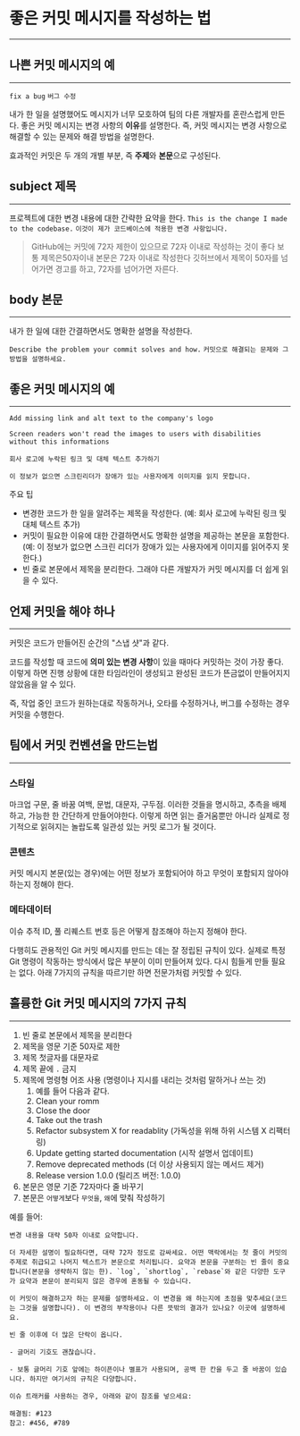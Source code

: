 # 좋은 커밋 메시지를 작성하는 법
---
## 나쁜 커밋 메시지의 예 
---
`fix a bug`
`버그 수정`

내가 한 일을 설명했어도 메시지가 너무 모호하여 팀의 다른 개발자를 혼란스럽게 만든다.
좋은 커밋 메시지는 변경 사항의 **이유**를 설명한다. 즉, 커밋 메시지는 변경 사항으로 해결할 수 있는 문제와 해결 방법을 설명한다.

효과적인 커밋은 두 개의 개별 부분, 즉 **주제**와 **본문**으로 구성된다.

## subject 제목
---
프로젝트에 대한 변경 내용에 대한 간략한 요약을 한다.
`This is the change I made to the codebase.`
`이것이 제가 코드베이스에 적용한 변경 사항입니다.`
> GitHub에는 커밋에 72자 제한이 있으므로 72자 이내로 작성하는 것이 좋다
> 보통 제목은50자이내 본문은 72자 이내로 작성한다
> 깃허브에서 제목이 50자를 넘어가면 경고를 하고, 72자를 넘어가면 자른다.

## body 본문
---
내가 한 일에 대한 간결하면서도 명확한 설명을 작성한다.

`Describe the problem your commit solves and how.`
`커밋으로 해결되는 문제와 그 방법을 설명하세요.`

## 좋은 커밋 메시지의 예
---
```
Add missing link and alt text to the company's logo

Screen readers won't read the images to users with disabilities without this informations
```
```
회사 로고에 누락된 링크 및 대체 텍스트 추가하기

이 정보가 없으면 스크린리더가 장애가 있는 사용자에게 이미지를 읽지 못합니다.
```

주요 팁
- 변경한 코드가 한 일을 알려주는 제목을 작성한다. (예: 회사 로고에 누락된 링크 및 대체 텍스트 추가)
- 커밋이 필요한 이유에 대한 간결하면서도 명확한 설명을 제공하는 본문을 포함한다. (예: 이 정보가 없으면 스크린 리더가 장애가 있는 사용자에게 이미지를 읽어주지 못한다.)
- 빈 줄로 본문에서 제목을 분리한다. 그래야 다른 개발자가 커밋 메시지를 더 쉽게 읽을 수 있다.

## 언제 커밋을 해야 하나
---
커밋은 코드가 만들어진 순간의 "스냅 샷"과 같다.

코드를 작성할 때 코드에 **의미 있는 변경 사항**이 있을 때마다 커밋하는 것이 가장 좋다. 이렇게 하면 진행 상황에 대한 타임라인이 생성되고 완성된 코드가 뜬금없이 만들어지지 않았음을 알 수 있다.

즉, 작업 중인 코드가 원하는대로 작동하거나, 오타를 수정하거나, 버그를 수정하는 경우 커밋을 수행한다.


## 팀에서 커밋 컨벤션을 만드는법
---
### 스타일
마크업 구문, 줄 바꿈 여백, 문법, 대문자, 구두점. 이러한 것들을 명시하고, 추측을 배제하고, 가능한 한 간단하게 만들어야한다. 이렇게 하면 읽는 즐거움뿐만 아니라 실제로 정기적으로 읽혀지는 놀랍도록 일관성 있는 커밋 로그가 될 것이다.

### 콘텐츠
커밋 메시지 본문(있는 경우)에는 어떤 정보가 포함되어야 하고 무엇이 포함되지 않아야 하는지 정해야 한다.

### 메타데이터
이슈 추적 ID, 풀 리퀘스트 번호 등은 어떻게 참조해야 하는지 정해야 한다.

다행히도 관용적인 Git 커밋 메시지를 만드는 데는 잘 정립된 규칙이 있다. 실제로 특정 Git 명령이 작동하는 방식에서 많은 부분이 이미 만들어져 있다. 다시 힘들게 만들 필요는 없다. 아래 7가지의 규칙을 따르기만 하면 전문가처럼 커밋할 수 있다.

## 훌륭한 Git 커밋 메시지의 7가지 규칙
---


1. 빈 줄로 본문에서 제목을 분리한다
2. 제목을 영문 기준 50자로 제한
3. 제목 첫글자를 대문자로
4. 제목 끝에 `.` 금지
5. 제목에 명령형 어조 사용 (명령이나 지시를 내리는 것처럼 말하거나 쓰는 것)
	1. 예를 들어 다음과 같다.
	2. Clean your romm
	3. Close the door
	4. Take out the trash
	5. Refactor subsystem X for readablity (가독성을 위해 하위 시스템 X 리팩터링)
	6. Update getting started documentation (시작 설명서 업데이트)
	7. Remove deprecated methods (더 이상 사용되지 않는 메서드 제거)
	8. Release version 1.0.0 (릴리즈 버전: 1.0.0)
6. 본문은 영문 기준 72자마다 줄 바꾸기
7. 본문은 `어떻게`보다 `무엇을`, `왜`에 맞춰 작성하기

예를 들어:
```
변경 내용을 대략 50자 이내로 요약합니다.

더 자세한 설명이 필요하다면, 대략 72자 정도로 감싸세요. 어떤 맥락에서는 첫 줄이 커밋의 주제로 취급되고 나머지 텍스트가 본문으로 처리됩니다. 요약과 본문을 구분하는 빈 줄이 중요합니다(본문을 생략하지 않는 한). `log`, `shortlog`, `rebase`와 같은 다양한 도구가 요약과 본문이 분리되지 않은 경우에 혼동될 수 있습니다.

이 커밋이 해결하고자 하는 문제를 설명하세요. 이 변경을 왜 하는지에 초점을 맞추세요(코드는 그것을 설명합니다). 이 변경의 부작용이나 다른 뜻밖의 결과가 있나요? 이곳에 설명하세요.

빈 줄 이후에 더 많은 단락이 옵니다.

- 글머리 기호도 괜찮습니다.

- 보통 글머리 기호 앞에는 하이픈이나 별표가 사용되며, 공백 한 칸을 두고 줄 바꿈이 있습니다. 하지만 여기서의 규칙은 다양합니다.

이슈 트래커를 사용하는 경우, 아래와 같이 참조를 넣으세요:

해결됨: #123
참고: #456, #789
```

